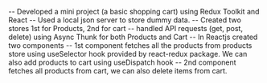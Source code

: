 -- Developed a mini project (a basic shopping cart) using Redux Toolkit and React
-- Used a local json server to store dummy data.
-- Created two stores 1st for Products, 2nd for cart
-- handled API requests (get, post, delete) using Async Thunk for both Products and Cart
-- In Reactjs created two components
-- 1st component fetches all the products from products store using useSelector hook provided by react-redux package. We can also add products to cart using useDispatch hook
-- 2nd component fetches all products from cart, we can also delete items from cart.
